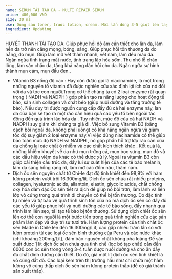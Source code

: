 ```yaml
---
name: SERUM TÁI TẠO DA - MULTI REPAIR SERUM
price: 480,000 VND
size: 30 ml
use: Dùng sau toner, trước lotion, cream. Mỗi lần dùng 3-5 giọt lên tay, vỗ đều lên mặt cho thấm hết.
ingredient: Updating
---
```

HUYẾT THANH TÁI TẠO DA. Giúp phục hồi độ ẩm cần thiết cho làn da, làm nền da trở nên căng mọng, bóng, sáng. Giúp phục hồi tổn thương da do nắng, do mụn. Giúp làm mờ vết thâm nhanh, vết nám, làm đều màu da. Ngăn ngừa tình trạng mất nước, tình trạng lão hóa sớm. Thu nhỏ lỗ chân lông, làm săn chắc da, tăng khả năng đàn hồi cho da. Ngăn ngừa sự hình thành mụn cám, mụn đầu đen..
* Vitamin B3 nồng độ cao : Hay còn được gọi là niacinamide, là một trong những nguyên tố vitamin đã được nghiên cứu xác định lợi ích của nó đối với da và tóc con người.Trong cơ thể chúng ta có 2 loại enzyme rất quan trọng ( NADH và NADPH ) góp phần tạo ra năng lượng cho hoạt động tế bào, sản sinh collagen và chất béo (giúp nuôi dưỡng và tăng trưởng tế bào). Nếu duy trì được nguồn cung cấp đầy đủ cả hai enzyme này, làn da của bạn sẽ tạo ra một rào cản hiệu quả các yếu tố bên ngoài tác động đến quá trình lão hóa da . Tuy nhiên, mức độ của cả hai NADH và NADPH suy giảm khi chúng ta già đi. Việc bổ sung Vitamin B3 (bằng cách bôi ngoài da, không phải uống) có khả năng ngăn ngừa và giảm tốc độ suy giảm 2 loại enzyme này.Vì việc dùng niacinamide có thể giúp bảo toàn mức độ NADH và NADPH , nó góp phần hỗ trợ lớp rào cản của da chống lại các chất ô nhiễm và các chất kích thích khác . Kết quả là, những khiếm khuyết về da như mụn trứng cá, mụn bọc sưng, mụn đỏ và các dấu hiệu viêm da khác có thể được xử lý.Ngoài ra vitamin B3 còn giúp cải thiện cấu trúc da, đẩy lui sự xuất hiện của các tế bào melanin, làm da sáng hồng rạng rỡ, làm mờ các đốm nâu, thâm nám.
* Dịch ốc sên nguyên chất từ Chi-le đạt độ tinh khiết đến 98,9% với hàm lượng protein vượt trội 16.300mg/lít. Dịch ốc sên chứa rất nhiều proteins, collagen, hyaluronic acids, allantoin, elastin, glycolic acids, chất chống oxy hóa đâm đặc.Ốc sên tiết ra dịch để giúp nó bôi trơn, làm lành và liền lớp vỏ cứng trong quá trình di chuyển có thể bị tổn thương. Do đặc tính tự nhiên và tự bảo vệ quá trình sinh tồn của nó mà dịch ốc sên có đầy đủ các yếu tố giúp phục hồi và nuôi dưỡng các tế bào sống, đẩy nhanh quá trình làm liền sẹo, tái tạo tế bào bị tổn thương. Sử dụng dịch chiết ốc sên lên cơ thể con người là một bước tiến trong quá trình nghiên cứu các sản phẩm làm đẹp và duy trì sự tươi trẻ. Hàm lượng protein của tinh chất ốc sên Made in Chile lên đến 16.300mg/Lit, cao gấp nhiều trăm lần so với lượn protein từ các loại ốc sên bình thường của Peru và các nước khác (chỉ khoảng 200mg/Lit), đảm bảo nguyên chất không pha loãng.Để sản xuất được 1 lít dịch ốc sên chưa qua tinh chế (lọc bỏ tạp chất) cần đến 6000 con ốc sên trong vòng 3-4 tuần được nuôi dưỡng và cho ăn đầy đủ chất dinh dưỡng cần thiết. Do đó, giá một lít dịch ốc sên tinh khiết là vô cùng đắt đỏ. Các loại kem trên thị trường hầu như chỉ chứa một hàm lượng vô cùng thấp dịch ốc sên hàm lượng protein thấp (để có giá thành sản xuất thấp). 